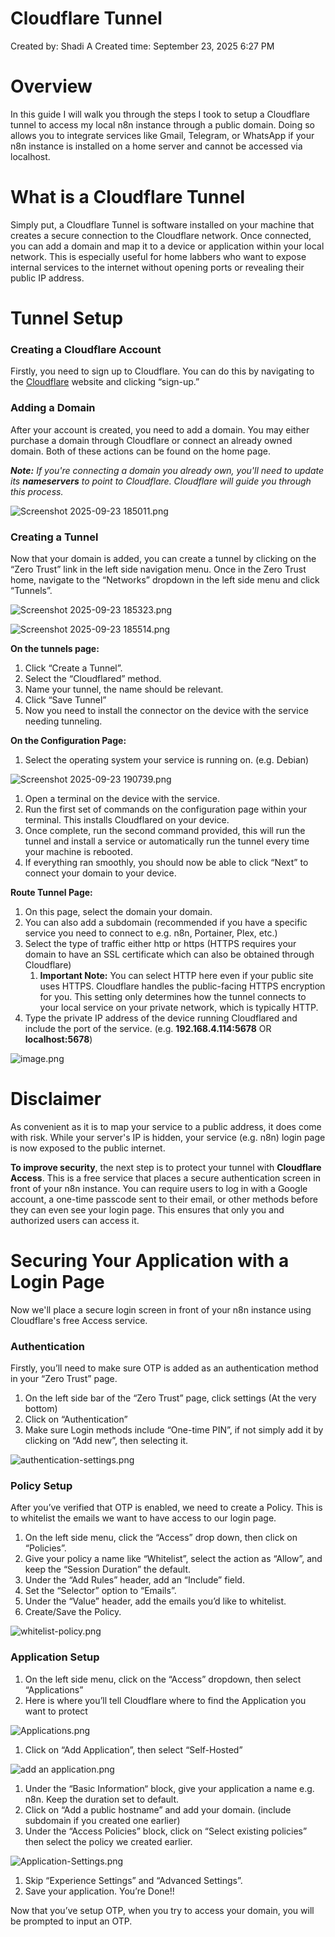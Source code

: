 # Cloudflare Tunnel

Created by: Shadi A
Created time: September 23, 2025 6:27 PM

# Overview

In this guide I will walk you through the steps I took to setup a Cloudflare tunnel to access my local n8n instance through a public domain. Doing so allows you to integrate services like Gmail, Telegram, or WhatsApp if your n8n instance is installed on a home server and cannot be accessed via localhost.

# What is a Cloudflare Tunnel

Simply put, a Cloudflare Tunnel is software installed on your machine that creates a secure connection to the Cloudflare network. Once connected, you can add a domain and map it to a device or application within your local network. This is especially useful for home labbers who want to expose internal services to the internet without opening ports or revealing their public IP address.

# Tunnel Setup

### Creating a Cloudflare Account

Firstly, you need to sign up to Cloudflare. You can do this by navigating to the [Cloudflare](https://dash.cloudflare.com/) website and clicking “sign-up.”

### Adding a Domain

After your account is created, you need to add a domain. You may either purchase a domain through Cloudflare or connect an already owned domain. Both of these actions can be found on the home page. 

***Note:**
If you're connecting a domain you already own, you'll need to update its **nameservers** to point to Cloudflare. Cloudflare will guide you through this process.*

![Screenshot 2025-09-23 185011.png](Screenshot_2025-09-23_185011.png)

### Creating a Tunnel

Now that your domain is added, you can create a tunnel by clicking on the “Zero Trust” link in the left side navigation menu. Once in the Zero Trust home, navigate to the “Networks” dropdown in the left side menu and click “Tunnels”.

![Screenshot 2025-09-23 185323.png](Screenshot_2025-09-23_185323.png)

![Screenshot 2025-09-23 185514.png](Screenshot_2025-09-23_185514.png)

**On the tunnels page:**

1. Click “Create a Tunnel”.
2. Select the “Cloudflared” method.
3. Name your tunnel, the name should be relevant.
4. Click “Save Tunnel”
5. Now you need to install the connector on the device with the service needing tunneling.

**On the Configuration Page:**

1. Select the operating system your service is running on. (e.g. Debian)

![Screenshot 2025-09-23 190739.png](Screenshot_2025-09-23_190739.png)

1. Open a terminal on the device with the service.
2. Run the first set of commands on the configuration page within your terminal. This installs Cloudflared on your device.
3. Once complete, run the second command provided, this will run the tunnel and install a service or automatically run the tunnel every time your machine is rebooted.
4. If everything ran smoothly, you should now be able to click “Next” to connect your domain to your device.

**Route Tunnel Page:**

1. On this page, select the domain your domain.
2. You can also add a subdomain (recommended if you have a specific service you need to connect to e.g. n8n, Portainer, Plex, etc.)
3. Select the type of traffic either http or https (HTTPS requires your domain to have an SSL certificate which can also be obtained through Cloudflare)
    1. **Important Note:** You can select HTTP here even if your public site uses HTTPS. Cloudflare handles the public-facing HTTPS encryption for you. This setting only determines how the tunnel connects to your local service on your private network, which is typically HTTP.
4. Type the private IP address of the device running Cloudflared and include the port of the service. (e.g. **192.168.4.114:5678** OR **localhost:5678**)

![image.png](image.png)

# Disclaimer

As convenient as it is to map your service to a public address, it does come with risk. While your server's IP is hidden, your service (e.g. n8n) login page is now exposed to the public internet.

**To improve security**, the next step is to protect your tunnel with **Cloudflare Access**. This is a free service that places a secure authentication screen in front of your n8n instance. You can require users to log in with a Google account, a one-time passcode sent to their email, or other methods before they can even see your login page. This ensures that only you and authorized users can access it.

# Securing Your Application with a Login Page

Now we'll place a secure login screen in front of your n8n instance using Cloudflare's free Access service.

### Authentication

Firstly, you’ll need to make sure OTP is added as an authentication method in your “Zero Trust” page.

1. On the left side bar of the “Zero Trust” page, click settings (At the very bottom)
2. Click on “Authentication”
3. Make sure Login methods include “One-time PIN”, if not simply add it by clicking on “Add new”, then selecting it.

![authentication-settings.png](authentication-settings.png)

### Policy Setup

After you’ve verified that OTP is enabled, we need to create a Policy. This is to whitelist the emails we want to have access to our login page.

1. On the left side menu, click the “Access” drop down, then click on “Policies”.
2. Give your policy a name like “Whitelist”, select the action as “Allow”, and keep the “Session Duration” the default.
3. Under the “Add Rules” header, add an “Include” field.
4. Set the “Selector” option to “Emails”.
5. Under the “Value” header, add the emails you’d like to whitelist.
6. Create/Save the Policy.

![whitelist-policy.png](whitelist-policy.png)

### Application Setup

1. On the left side menu, click on the “Access” dropdown, then select “Applications”
2. Here is where you’ll tell Cloudflare where to find the Application you want to protect

![Applications.png](Applications.png)

1. Click on “Add Application”, then select “Self-Hosted”

![add an application.png](add_an_application.png)

1. Under the “Basic Information“ block, give your application a name e.g. n8n. Keep the duration set to default.
2. Click on “Add a public hostname” and add your domain. (include subdomain if you created one earlier)
3. Under the “Access Policies” block, click on “Select existing policies” then select the policy we created earlier.

![Application-Settings.png](Application-Settings.png)

1. Skip “Experience Settings” and “Advanced Settings”.
2. Save your application. You’re Done!!

Now that you’ve setup OTP, when you try to access your domain, you will be prompted to input an OTP.
